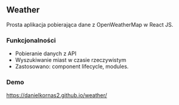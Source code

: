 ## Weather

Prosta aplikacja pobierająca dane z OpenWeatherMap w React JS.

### Funkcjonalności

- Pobieranie danych z API
- Wyszukiwanie miast w czasie rzeczywistym
- Zastosowano: component lifecycle, modules.

### Demo

https://danielkornas2.github.io/weather/

